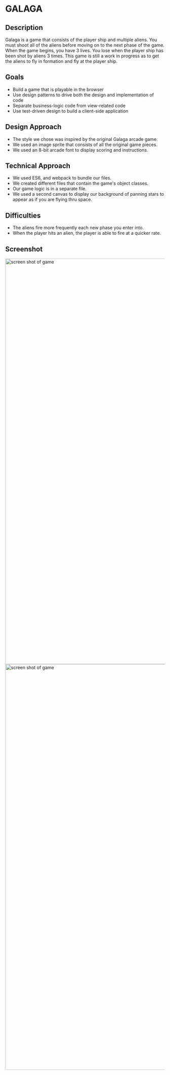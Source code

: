 
# GALAGA


## Description

Galaga is a game that consists of the player ship and multiple aliens. You must shoot all of the aliens before moving on to the next phase of the game. When the game begins, you have 3 lives. You lose when the player ship has been shot by aliens 3 times. This game is still a work in progress as to get the aliens to fly in formation and fly at the player ship.

## Goals

 - Build a game that is playable in the browser
 - Use design patterns to drive both the design and implementation of code
 - Separate business-logic code from view-related code
 - Use test-driven design to build a client-side application

## Design Approach

 - The style we chose was inspired by the original Galaga arcade game.
 - We used an image sprite that consists of all the original game pieces.
 - We used an 8-bit arcade font to display scoring and instructions.

## Technical Approach

 - We used ES6, and webpack to bundle our files.
 - We created different files that contain the game's object classes.
 - Our game logic is in a separate file.
 - We used a second canvas to display our background of panning stars to appear as if you are flying thru space.

## Difficulties

 - The aliens fire more frequently each new phase you enter into.
 - When the player hits an alien, the player is able to fire at a quicker rate.

## Screenshot

<img width="1280" alt="screen shot of game" src="https://user-images.githubusercontent.com/20754511/27962461-346077f4-62ef-11e7-8034-53980c90d1f7.png">


<img width="1280" alt="screen shot of game" src="https://user-images.githubusercontent.com/20754511/27962471-392c40ba-62ef-11e7-9bde-85deafca09bc.png">
